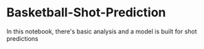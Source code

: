 # Basketball-Shot-Prediction
In this notebook, there's basic analysis and a model is built for shot predictions
